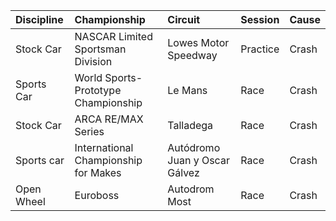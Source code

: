 | Discipline   | Championship                         | Circuit                       | Session   | Cause   |
|:-------------|:-------------------------------------|:------------------------------|:----------|:--------|
| Stock Car    | NASCAR Limited Sportsman Division    | Lowes Motor Speedway          | Practice  | Crash   |
| Sports Car   | World Sports-Prototype Championship  | Le Mans                       | Race      | Crash   |
| Stock Car    | ARCA RE/MAX Series                   | Talladega                     | Race      | Crash   |
| Sports car   | International Championship for Makes | Autódromo Juan y Oscar Gálvez | Race      | Crash   |
| Open Wheel   | Euroboss                             | Autodrom Most                 | Race      | Crash   |